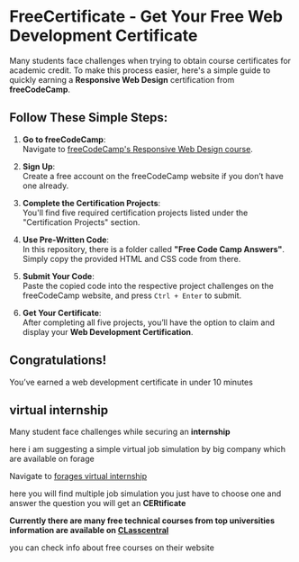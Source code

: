 

# FreeCertificate - Get Your Free Web Development Certificate

Many students face challenges when trying to obtain course certificates for academic credit. To make this process easier, here's a simple guide to quickly earning a **Responsive Web Design** certification from **freeCodeCamp**.

## Follow These Simple Steps:

1. **Go to freeCodeCamp**:  
   Navigate to [freeCodeCamp's Responsive Web Design course](https://www.freecodecamp.org/learn/2022/responsive-web-design/).
   
2. **Sign Up**:  
   Create a free account on the freeCodeCamp website if you don’t have one already.

3. **Complete the Certification Projects**:  
   You'll find five required certification projects listed under the "Certification Projects" section.

4. **Use Pre-Written Code**:  
   In this repository, there is a folder called **"Free Code Camp Answers"**. Simply copy the provided HTML and CSS code from there.

5. **Submit Your Code**:  
   Paste the copied code into the respective project challenges on the freeCodeCamp website, and press `Ctrl + Enter` to submit.

6. **Get Your Certificate**:  
   After completing all five projects, you’ll have the option to claim and display your **Web Development Certification**.

## Congratulations!  
You’ve earned a web development certificate in under 10 minutes

## virtual internship 
Many student face challenges while securing an **internship**

here i am suggesting a simple virtual job simulation by big company which are available on forage 

Navigate to [forages virtual internship](https://www.theforage.com/landing/Intentional%20Gap%20Year/qkoWpeprptPNHfo5t/Intentional%20Gap%20Year%20Internships?ref=FsSNG3bmE6towPm6X)

here you will find multiple job simulation you just have to choose one and answer the question you will get an **CERtificate**

**Currently there are many free technical courses from top universities information are available on [CLasscentral](https://www.classcentral.com/report/free-certificates/)**

you can check info about free courses on their website
